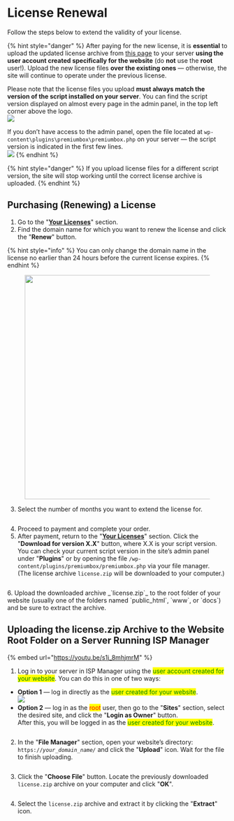 # License Renewal

Follow the steps below to extend the validity of your license.

{% hint style="danger" %}
After paying for the new license, it is **essential** to upload the updated license archive from [this page](https://premiumexchanger.com/ulicense/) to your server **using the user account created specifically for the website** (do **not** use the **root** user!). Upload the new license files **over the existing ones** — otherwise, the site will continue to operate under the previous license.

Please note that the license files you upload **must always match the version of the script installed on your server**. You can find the script version displayed on almost every page in the admin panel, in the top left corner above the logo.  
![](<../../.gitbook/assets/image (1934).png>)

If you don’t have access to the admin panel, open the file located at `wp-content\plugins\premiumbox\premiumbox.php` on your server — the script version is indicated in the first few lines.  
![](<../../.gitbook/assets/image (2005).png>)
{% endhint %}

{% hint style="danger" %}
If you upload license files for a different script version, the site will stop working until the correct license archive is uploaded.
{% endhint %}

## Purchasing (Renewing) a License

1. Go to the "[**Your Licenses**](https://premiumexchanger.com/ulicense/)" section.
2. Find the domain name for which you want to renew the license and click the "**Renew**" button.

{% hint style="info" %}
You can only change the domain name in the license no earlier than 24 hours before the current license expires.
{% endhint %}

<figure><img src="../../.gitbook/assets/Screenshot_11 (1).png" alt="" width="514"><figcaption></figcaption></figure>

3. Select the number of months you want to extend the license for.  
<figure><img src="../../.gitbook/assets/изображение (96).png" alt=""><figcaption></figcaption></figure>

4. Proceed to payment and complete your order.
5. After payment, return to the "[**Your Licenses**](https://premiumexchanger.com/ulicense/)" section. Click the "**Download for version X.X**" button, where X.X is your script version. You can check your current script version in the site’s admin panel under "**Plugins**" or by opening the file `/wp-content/plugins/premiumbox/premiumbox.php` via your file manager.  
(The license archive `license.zip` will be downloaded to your computer.)

<figure><img src="../../.gitbook/assets/изображение (51).png" alt=""><figcaption></figcaption></figure>
6. Upload the downloaded archive _`license.zip`_ to the root folder of your website (usually one of the folders named `public_html`, `www`, or `docs`) and be sure to extract the archive.

## Uploading the license.zip Archive to the Website Root Folder on a Server Running ISP Manager

{% embed url="https://youtu.be/s1j_8mhjmrM" %}

1. Log in to your server in ISP Manager using the <mark style="color:green;">user account created for your website</mark>. You can do this in one of two ways:

* **Option 1** — log in directly as the <mark style="color:green;">user created for your website</mark>.\
  ![](<../../.gitbook/assets/image (512).png>)
* **Option 2** — log in as the <mark style="color:red;">root</mark> user, then go to the "**Sites**" section, select the desired site, and click the "**Login as Owner**" button.\
  After this, you will be logged in as the <mark style="color:green;">user created for your website</mark>.

<figure><img src="../../.gitbook/assets/image (998).png" alt=""><figcaption></figcaption></figure>

2. In the "**File Manager**" section, open your website’s directory: `https://`_`your_domain_name/`_ and click the "**Upload**" icon. Wait for the file to finish uploading.

<figure><img src="../../.gitbook/assets/image (903).png" alt=""><figcaption></figcaption></figure>

3. Click the "**Choose File**" button. Locate the previously downloaded `license.zip` archive on your computer and click "**OK**".

<figure><img src="../../.gitbook/assets/image (1197).png" alt=""><figcaption></figcaption></figure>

4. Select the `license.zip` archive and extract it by clicking the "**Extract**" icon.

<figure><img src="../../.gitbook/assets/image (985).png" alt=""><figcaption></figcaption></figure>